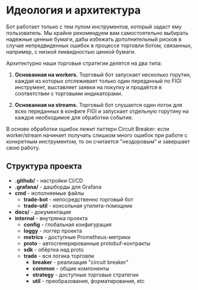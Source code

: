 # Идеология и архитектура

Бот работает только с тем пулом инструментов, который задаст ему пользователь.
Мы крайне рекомендуем вам самостоятельно выбирать надежные ценные бумаги, дабы
избежать дополнительный рисков в случае непредвиденных ошибок в процессе торговли 
ботом, связанных, например, с низкой ликвидностью ценной бумаги.

Архитектурно наши торговые стратегии делятся на два типа:

1. **Основанная на workers.** Торговый бот запускает несколько горутин, каждая из 
которых отслеживает только один переданный по FIGI инструмент, выставляет заявки
на покупку и продаётся в соответствии с торговыми индикаторами.

2. **Основанная на streams.** Торговый бот слушается один поток для всех переданных
в конфиге FIGI и запускает отдельную горутину на каждое необходимое для обработки событие.

В основе обработки ошибок лежит паттерн Circuit Breaker: если worker/stream начинает 
получать слишком много ошибок при работе с конкретным инструментом, то он считается
"нездоровым" и завершает свою работу.

## Структура проекта

- **.github/** - настройки CI/CD
- **.grafana/** - дашборды для Grafana
- **cmd** - исполняемые файлы
    - **trade-bot** - непосредственно торговый бот
    - **trade-util** - консольная утилита-помощник
- **docs/** - документация
- **internal** - внутрянка проекта
    - **config** - глобальная конфигурация
    - **loggy** - логгер проекта
    - **metrics** - доступные Prometheus-метрики
    - **proto** - автосгенерированные protobuf-контракты
    - **sdk** - обёртка над proto
    - **trade** - вся логика торговли
        - **breaker** - реализация "circuit breaker"
        - **common** - общие компоненты
        - **strategy** - доступные торговые стратегии
        - **util** - преобразования, форматирования, etc
